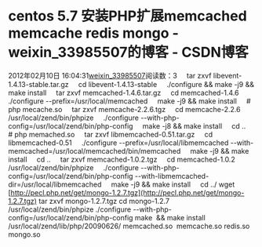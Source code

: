 # centos 5.7 安装PHP扩展memcached memcache redis mongo - weixin_33985507的博客 - CSDN博客
2012年02月10日 16:04:31[weixin_33985507](https://me.csdn.net/weixin_33985507)阅读数：3
    tar zxvf libevent-1.4.13-stable.tar.gz
    cd libevent-1.4.13-stable
    ./configure && make -j9 && make install
    tar zxvf memcached-1.4.6.tar.gz
    cd memcached-1.4.6
    ./configure --prefix=/usr/local/memcached
    make -j9 && make install
    # php mecache.so
    tar zxvf memcache-2.2.6.tgz
    cd memcache-2.2.6
/usr/local/zend/bin/phpize
    ./configure --with-php-config=/usr/local/zend/bin/php-config
    make -j8 && make install
    cd ..
    # php memached.so
    tar zxvf libmemcached-0.51.tar.gz
    cd libmemcached-0.51
    ./configure --prefix=/usr/local/libmemcached --with-memcached=/usr/local/memcached/bin/memcached
    make -j9 && make install
    cd ..
    tar zxvf memcached-1.0.2.tgz
    cd memcached-1.0.2
/usr/local/zend/bin/phpize
    ./configure --with-php-config=/usr/local/zend/bin/php-config --with-libmemcached-dir=/usr/local/libmemcached
    make -j9 && make install
    cd ../
wget [http://pecl.php.net/get/mongo-1.2.7.tgz](http://pecl.php.net/get/mongo-1.2.7.tgz)
tar zxvf mongo-1.2.7.tgz
cd mongo-1.2.7
/usr/local/zend/bin/phpize
./configure --with-php-config=/usr/local/zend/bin/php-config
make  && make install
/usr/local/zend/lib/php/20090626/
memcached.so  memcache.so redis.so mongo.so
